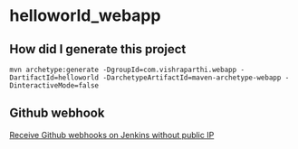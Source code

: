 # helloworld_webapp

## How did I generate this project

```
mvn archetype:generate -DgroupId=com.vishraparthi.webapp -DartifactId=helloworld -DarchetypeArtifactId=maven-archetype-webapp -DinteractiveMode=false
```

## Github webhook

[Receive Github webhooks on Jenkins without public IP](https://webhookrelay.com/blog/2017/11/23/github-jenkins-guide/)